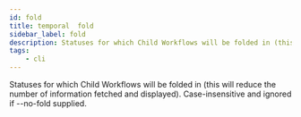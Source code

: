```yaml
---
id: fold
title: temporal  fold
sidebar_label: fold
description: Statuses for which Child Workflows will be folded in (this will reduce the number of information fetched and displayed). 
tags:
    - cli
---
```


Statuses for which Child Workflows will be folded in (this will reduce the number of information fetched and displayed).
Case-insensitive and ignored if --no-fold supplied.
